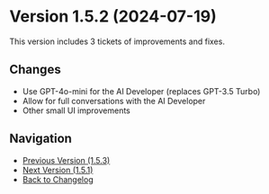 # Version 1.5.2 (2024-07-19)

This version includes 3 tickets of improvements and fixes.

## Changes

- Use GPT-4o-mini for the AI Developer (replaces GPT-3.5 Turbo)
- Allow for full conversations with the AI Developer
- Other small UI improvements

## Navigation

- [Previous Version (1.5.3)](1.5.3.md)
- [Next Version (1.5.1)](1.5.1.md)
- [Back to Changelog](../changelog.md)